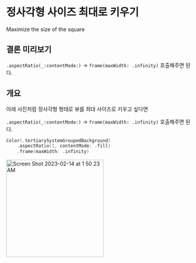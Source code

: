 # 정사각형 사이즈 최대로 키우기

Maximize the size of the square

## 결론 미리보기

`.aspectRatio(_:contentMode:)` -> `frame(maxWidth: .infinity)` 호출해주면 된다.


## 개요

아래 사진처럼 정사각형 형태로 뷰를 최대 사이즈로 키우고 싶다면

`.aspectRatio(_:contentMode:)` -> `frame(maxWidth: .infinity)` 호출해주면 된다.

```swift
Color(.tertiarySystemGroupedBackground)
    .aspectRatio(1, contentMode: .fill)
    .frame(maxWidth: .infinity)
```


<img width="260" alt="Screen Shot 2023-02-14 at 1 50 23 AM" src="https://user-images.githubusercontent.com/53814741/218520295-b9c3307d-28ae-4e22-84b6-01cc2483ba57.png">
